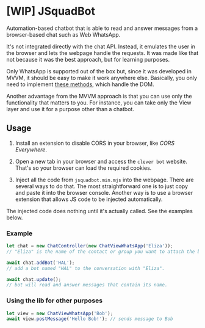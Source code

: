 # [WIP] JSquadBot

Automation-based chatbot that is able to read and answer messages from a browser-based chat such as Web WhatsApp.

It's not integrated directly with the chat API. Instead, it emulates the user in the browser and lets the webpage handle the requests. It was made like that not because it was the best approach, but for learning purposes.

Only WhatsApp is supported out of the box but, since it was developed in MVVM, it should be easy to make it work anywhere else. Basically, you only need to implement [these methods](./CONTRIBUTING.md#methods-to-implement), which handle the DOM.

Another advantage from the MVVM approach is that you can use only the functionality that matters to you. For instance, you can take only the View layer and use it for a purpose other than a chatbot.

## Usage

1. Install an extension to disable CORS in your browser, like _CORS Everywhere_.

1. Open a new tab in your browser and access the ```clever bot``` website. That's so your browser can load the required cookies.

1. Inject all the code from `jsquadbot.min.mjs` into the webpage. There are several ways to do that. The most straightforward one is to just copy and paste it into the browser console. Another way is to use a browser extension that allows JS code to be injected automatically.

The injected code does nothing until it's actually called. See the examples below.

### Example

```javascript
let chat = new ChatController(new ChatViewWhatsApp('Eliza'));
// "Eliza" is the name of the contact or group you want to attach the bot to.

await chat.addBot('HAL');
// add a bot named "HAL" to the conversation with "Eliza".

await chat.update();
// bot will read and answer messages that contain its name.
```

### Using the lib for other purposes

```javascript
let view = new ChatViewWhatsApp('Bob');
await view.postMessage('Hello Bob!'); // sends message to Bob
```